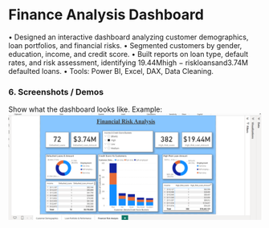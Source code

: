 # Finance Analysis Dashboard

• Designed an interactive dashboard analyzing customer demographics, loan portfolios, and financial risks.
• Segmented customers by gender, education, income, and credit score.
• Built reports on loan type, default rates, and risk assessment, identifying 19.44Mhigh − riskloansand3.74M defaulted
loans.
• Tools: Power BI, Excel, DAX, Data Cleaning.

### 6.	Screenshots / Demos
Show what the dashboard looks like.
Example: ![Dashboard Preview](https://github.com/Archie004/Power-BI-Dashboards/blob/main/Screenshot%202025-09-04%20202710.png)

